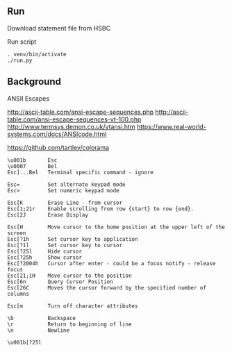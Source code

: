 

## Run

Download statement file from HSBC

Run script
```
. venv/bin/activate
./run.py
```


## Background

ANSII Escapes

http://ascii-table.com/ansi-escape-sequences.php
http://ascii-table.com/ansi-escape-sequences-vt-100.php
http://www.termsys.demon.co.uk/vtansi.htm
https://www.real-world-systems.com/docs/ANSIcode.html

https://github.com/tartley/colorama

```
\u001b       Esc
\u0007       Bel
Esc]...Bel   Terminal specific command - ignore

Esc=         Set alternate keypad mode
Esc>         Set numeric keypad mode

Esc[K        Erase Line - from cursor
Esc[1;21r    Enable scrolling from row {start} to row {end}.
Esc[2J       Erase Display

Esc[H        Move cursor to the home position at the upper left of the screen
Esc[?1h      Set cursor key to application
Esc[?1l      Set cursor key to cursor
Esc[?25l     Hide cursor
Esc[?25h     Show cursor
Esc[?2004h   Cursor after enter - could be a focus notify - release focus
Esc[21;1H    Move cursor to the position
Esc[6n       Query Cursor Position
Esc[26C      Moves the cursor forward by the specified number of columns

Esc[m        Turn off character attributes

\b           Backspace
\r           Return to beginning of line
\n           Newline

\u001b[?25l
```